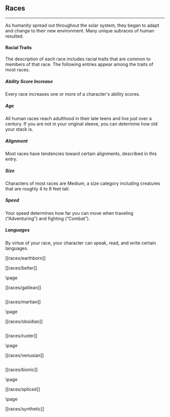 ## Races

---

As humanity spread out throughout the solar system, they began to adapt and change to their new environment. Many unique subraces of human resulted.

#### Racial Traits

The description of each race includes racial traits that are common to members of that race. The following entries appear among the traits of most races.

##### Ability Score Increase

Every race increases one or more of a character's ability scores.

##### Age

All human races reach adulthood in their late teens and live just over a century. If you are not in your original sleeve, you can determine how old your stack is.

##### Alignment

Most races have tendencies toward certain alignments, described in this entry.

##### Size

Characters of most races are Medium, a size category including creatures that are roughly 4 to 8 feet tall.

##### Speed

Your speed determines how far you can move when traveling (“Adventuring”) and fighting (“Combat”).

##### Languages

By virtue of your race, your character can speak, read, and write certain languages.

[[races/earthborn]]

[[races/belter]]

\page

[[races/galilean]]

```
```
[[races/martian]]

\page

[[races/obsidian]]

```
```

[[races/ruster]]

\page

[[races/venusian]]

```
```

[[races/bionic]]

\page

[[races/spliced]]

\page

[[races/synthetic]]

